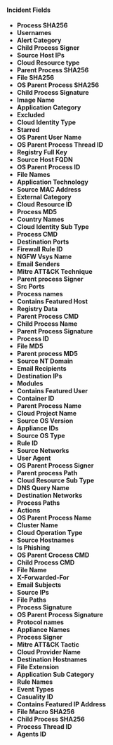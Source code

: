 
#### Incident Fields
- **Process SHA256**
- **Usernames**
- **Alert Category**
- **Child Process Signer**
- **Source Host IPs**
- **Cloud Resource type**
- **Parent Process SHA256**
- **File SHA256**
- **OS Parent Process SHA256**
- **Child Process Signature**
- **Image Name**
- **Application Category**
- **Excluded**
- **Cloud Identity Type**
- **Starred**
- **OS Parent User Name**
- **OS Parent Process Thread ID**
- **Registry Full Key**
- **Source Host FQDN**
- **OS Parent Process ID**
- **File Names**
- **Application Technology**
- **Source MAC Address**
- **External Category**
- **Cloud Resource ID**
- **Process MD5**
- **Country Names**
- **Cloud Identity Sub Type**
- **Process CMD**
- **Destination Ports**
- **Firewall Rule ID**
- **NGFW Vsys Name**
- **Email Senders**
- **Mitre ATT&CK Technique**
- **Parent process Signer**
- **Src Ports**
- **Process names**
- **Contains Featured Host**
- **Registry Data**
- **Parent Process CMD**
- **Child Process Name**
- **Parent Process Signature**
- **Process ID**
- **File MD5**
- **Parent process MD5**
- **Source NT Domain**
- **Email Recipients**
- **Destination IPs**
- **Modules**
- **Contains Featured User**
- **Container ID**
- **Parent Process Name**
- **Cloud Project Name**
- **Source OS Version**
- **Appliance IDs**
- **Source OS Type**
- **Rule ID**
- **Source Networks**
- **User Agent**
- **OS Parent Process Signer**
- **Parent process Path**
- **Cloud Resource Sub Type**
- **DNS Query Name**
- **Destination Networks**
- **Process Paths**
- **Actions**
- **OS Parent Process Name**
- **Cluster Name**
- **Cloud Operation Type**
- **Source Hostnames**
- **Is Phishing**
- **OS Parent Crocess CMD**
- **Child Process CMD**
- **File Name**
- **X-Forwarded-For**
- **Email Subjects**
- **Source IPs**
- **File Paths**
- **Process Signature**
- **OS Parent Process Signature**
- **Protocol names**
- **Appliance Names**
- **Process Signer**
- **Mitre ATT&CK Tactic**
- **Cloud Provider Name**
- **Destination Hostnames**
- **File Extension**
- **Application Sub Category**
- **Rule Names**
- **Event Types**
- **Casuality ID**
- **Contains Featured IP Address**
- **File Macro SHA256**
- **Child Process SHA256**
- **Process Thread ID**
- **Agents ID**
